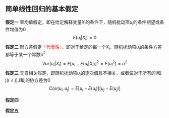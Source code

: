 ## 简单线性回归的基本假定
**假定一** 零均值假定，即在给定解释变量$X_i$的条件下，随机扰动项$u_i$的条件期望或条件均值为0
$$E(u_i|X_i)=0$$
**假定二** 同方差假定<font color="#ff0000">「代表性」</font>，即对于给定的每一个$X_i$，随机扰动项$u_i$的条件方差都等于某一个常数$\sigma^2$
$$Var(u_i|X_i)=E[u_i-E(u_i|X_i)]^2=E(u^2_i)=\sigma^2$$
**假定三** 无自相关假定，即随机扰动项$u_i$的逐次值互不相关，或者说对于所有的i和j$(i\ne j)$,i和j的协方差为0
$$Cov(u_i,u_j)=E[u_i-E(u_i)][u_j-E(u_j)]$$

**假定四** 

**假定五** 